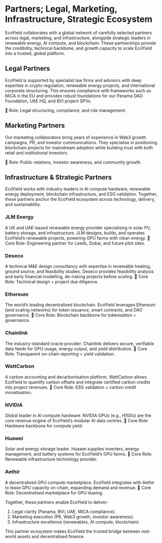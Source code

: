 # Partners; Legal, Marketing, Infrastructure, Strategic Ecosystem

EcoYield collaborates with a global network of carefully selected
partners across legal, marketing, and infrastructure, alongside
strategic leaders in renewable energy, AI compute, and blockchain. These
partnerships provide the credibility, technical backbone, and growth
capacity to scale EcoYield into a trusted, global platform.

## Legal Partners

EcoYield is supported by specialist law firms and advisors with deep
expertise in crypto regulation, renewable energy projects, and
international corporate structuring. This ensures compliance with
frameworks such as MiCA in the EU and provides robust foundations for
our Panama DAO Foundation, UAE HQ, and BVI project SPVs.

🔗 Role: Legal structuring, compliance, and risk management.

## Marketing Partners

Our marketing collaborators bring years of experience in Web3 growth
campaigns, PR, and investor communications. They specialise in
positioning blockchain projects for mainstream adoption while building
trust with both retail and institutional investors.

🔗 Role: Public relations, investor awareness, and community growth.

## Infrastructure & Strategic Partners

EcoYield works with industry leaders in AI compute hardware, renewable
energy deployment, blockchain infrastructure, and ESG validation.
Together, these partners anchor the EcoYield ecosystem across
technology, delivery, and sustainability.

### JLM Energy

A UK and UAE-based renewable energy provider specialising in solar PV,
battery storage, and infrastructure. JLM designs, builds, and operates
EcoYield’s renewable projects, powering GPU farms with clean energy.
🔗 Core Role: Engineering partner for Leeds, Dubai, and future pilot
sites.

### Deseco

A technical M&E design consultancy with expertise in renewable heating,
ground source, and feasibility studies. Deseco provides feasibility
analysis and early financial modelling, de-risking projects before
scaling.
🔗 Core Role: Technical design + project due diligence.

### Ethereum

The world’s leading decentralised blockchain. EcoYield leverages
Ethereum (and scaling networks) for token issuance, smart contracts, and
DAO governance.
🔗 Core Role: Blockchain backbone for tokenisation + governance.

### Chainlink

The industry-standard oracle provider. Chainlink delivers secure,
verifiable data feeds for GPU usage, energy output, and yield
distribution.
🔗 Core Role: Transparent on-chain reporting + yield validation.

### WattCarbon

A carbon accounting and decarbonisation platform. WattCarbon allows
EcoYield to quantify carbon offsets and integrate certified carbon
credits into project revenues.
🔗 Core Role: ESG validation + carbon credit monetisation.

### NVIDIA

Global leader in AI compute hardware. NVIDIA GPUs (e.g., H100s) are the
core revenue engine of EcoYield’s modular AI data centres.
🔗 Core Role: Hardware backbone for compute yield.

### Huawei

Solar and energy storage leader. Huawei supplies inverters, energy
management, and battery systems for EcoYield’s GPU farms.
🔗 Core Role: Renewable infrastructure technology provider.

### Aethir

A decentralised GPU compute marketplace. EcoYield integrates with Aethir
to lease GPU capacity on-chain, expanding demand and revenue.
🔗 Core Role: Decentralised marketplace for GPU leasing.

Together, these partners enable EcoYield to deliver:
1. Legal clarity (Panama, BVI, UAE, MiCA compliance).
2. Marketing execution (PR, Web3 growth, investor awareness).
3. Infrastructure excellence (renewables, AI compute, blockchain).

This partner ecosystem makes EcoYield the trusted bridge between
real-world assets and decentralised finance.
